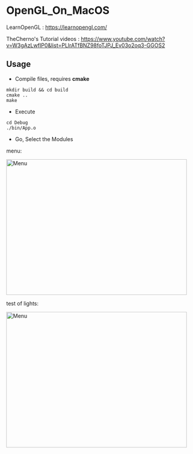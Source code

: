 # OpenGL_On_MacOS

LearnOpenGL : https://learnopengl.com/

TheCherno's Tutorial videos : https://www.youtube.com/watch?v=W3gAzLwfIP0&list=PLlrATfBNZ98foTJPJ_Ev03o2oq3-GGOS2

## Usage

- Compile files, requires **cmake**

```Shell
mkdir build && cd build
cmake ..
make 
```

- Execute

```Shell
cd Debug
./bin/App.o
```

- Go, Select the Modules

menu:

<img src="https://github.com/lamyang1994/OpenGL_On_MacOS/blob/master/Menu.jpg" width = "480" height = "360" alt="Menu" align=center />

test of lights:

<img src="https://github.com/lamyang1994/OpenGL_On_MacOS/blob/master/TestLights.jpg" width = "480" height = "360" alt="Menu" align=center />
